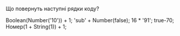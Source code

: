 Що повернуть наступні рядки коду?

Boolean(Number('10')) + 1;
'sub' + Number(false);
16 * '91';
true-70;
Номер(1 + String(1)) + 1;
